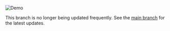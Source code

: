![Demo](./media/model_infer_branch-ezgif.com-video-to-gif-converter.gif)

This branch is no longer being updated frequently.
See the [main branch](https://github.com/AlterraFa/Autonomous-Driving-Research) for the latest updates.